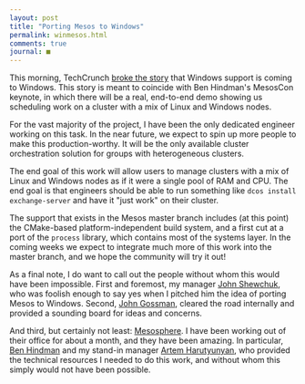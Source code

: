 ```yaml
---
layout: post
title: "Porting Mesos to Windows"
permalink: winmesos.html
comments: true
journal: ■
---
```



This morning, TechCrunch [broke the story](http://techcrunch.com/2015/08/20/mesosphere-partners-with-microsoft-to-bring-mesos-to-windows-server/) that Windows support is coming to Windows. This story is meant to coincide with Ben Hindman's MesosCon keynote, in which there will be a real, end-to-end demo showing us scheduling work on a cluster with a mix of Linux and Windows nodes.

For the vast majority of the project, I have been the only dedicated engineer working on this task. In the near future, we expect to spin up more people to make this production-worthy. It will be the only available cluster orchestration solution for groups with heterogeneous clusters.

The end goal of this work will allow users to manage clusters with a mix of Linux and Windows nodes as if it were a single pool of RAM and CPU. The end goal is that engineers should be able to run something like `dcos install exchange-server` and have it "just work" on their cluster.

The support that exists in the Mesos master branch includes (at this point) the CMake-based platform-independent build system, and a first cut at a port of the `process` library, which contains most of the systems layer. In the coming weeks we expect to integrate much more of this work into the master branch, and we hope the community will try it out!

As a final note, I do want to call out the people without whom this would have been impossible. First and foremost, my manager [John Shewchuk](https://www.linkedin.com/in/johnshew), who was foolish enough to say yes when I pitched him the idea of porting Mesos to Windows. Second, [John Gossman](https://www.linkedin.com/pub/john-gossman/2/495/566), cleared the road internally and provided a sounding board for ideas and concerns.

And third, but certainly not least: [Mesosphere](https://mesosphere.com). I have been working out of their office for about a month, and they have been amazing. In particular, [Ben Hindman](https://www.linkedin.com/pub/benjamin-hindman/9/b21/880) and my stand-in manager [Artem Harutyunyan](https://www.linkedin.com/in/artemharutyunyan), who provided the technical resources I needed to do this work, and without whom this simply would not have been possible.